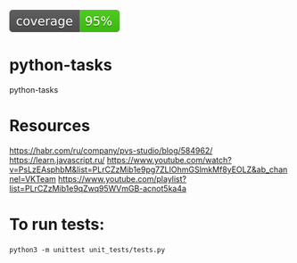![Screenshot](https://github.com/liya-gafurova/python-tasks/blob/devel/coverage.svg)

# python-tasks
python-tasks


# Resources
https://habr.com/ru/company/pvs-studio/blog/584962/
https://learn.javascript.ru/
https://www.youtube.com/watch?v=PsLzEAsphbM&list=PLrCZzMib1e9pg7ZLIOhmGSlmkMf8yEOLZ&ab_channel=VKTeam
https://www.youtube.com/playlist?list=PLrCZzMib1e9qZwq95WVmGB-acnot5ka4a

# To run tests:

`python3 -m unittest unit_tests/tests.py`
